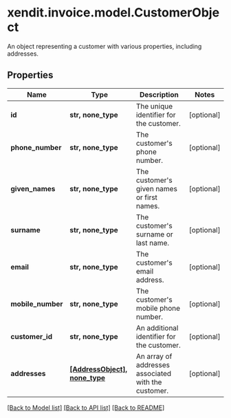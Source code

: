 # xendit.invoice.model.CustomerObject

An object representing a customer with various properties, including addresses.

## Properties
Name | Type | Description | Notes
------------ | ------------- | ------------- | -------------
**id** | **str, none_type** | The unique identifier for the customer. | [optional] 
**phone_number** | **str, none_type** | The customer&#39;s phone number. | [optional] 
**given_names** | **str, none_type** | The customer&#39;s given names or first names. | [optional] 
**surname** | **str, none_type** | The customer&#39;s surname or last name. | [optional] 
**email** | **str, none_type** | The customer&#39;s email address. | [optional] 
**mobile_number** | **str, none_type** | The customer&#39;s mobile phone number. | [optional] 
**customer_id** | **str, none_type** | An additional identifier for the customer. | [optional] 
**addresses** | [**[AddressObject], none_type**](AddressObject.md) | An array of addresses associated with the customer. | [optional] 

[[Back to Model list]](../README.md#documentation-for-models) [[Back to API list]](../README.md#documentation-for-api-endpoints) [[Back to README]](../README.md)


